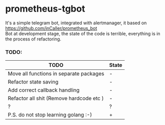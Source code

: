# prometheus-tgbot
It's a simple telegram bot, integrated with alertmanager, it based on https://github.com/inCaller/prometheus_bot</br>
Bot at development stage, the state of the code is terrible, everything is in the process of refactoring.
 
 ### TODO: 
| TODO | State |
| ---- | ----- |
| Move all functions in separate packages | - |
| Refactor state saving | - |
| Add correct callback handling | - |
| Refactor all shit (Remove hardcode etc ) | - |
| ? | ? |
| P.S. do not stop learning golang :-) | + |
